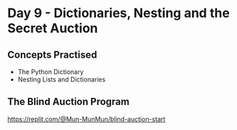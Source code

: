 # Day 9 - Dictionaries, Nesting and the Secret Auction

## Concepts Practised
* The Python Dictionary
* Nesting Lists and Dictionaries

## The Blind Auction Program
https://replit.com/@Mun-MunMun/blind-auction-start
